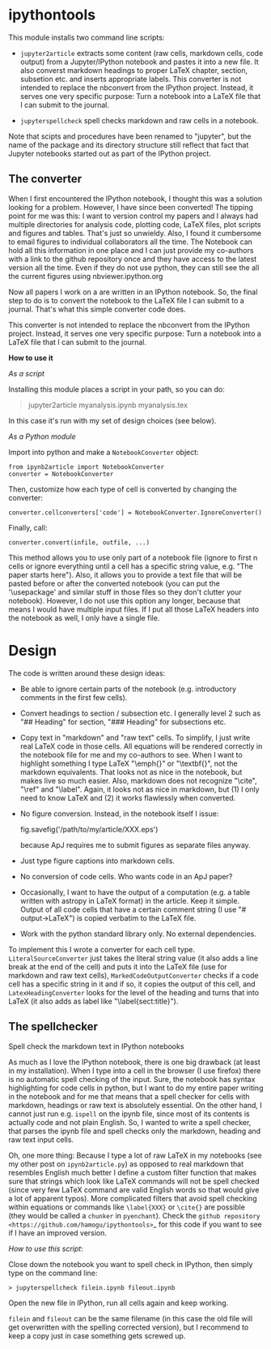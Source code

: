ipythontools
============
This module installs two command line scripts:

- ``jupyter2article`` extracts some content (raw cells, markdown cells, code output) from a
  Jupyter/IPython notebook and pastes it into a new file. It also converst markdown headings
  to proper LaTeX chapter, section, subsetion etc. and inserts appropriate labels.
  This converter is not intended to replace the nbconvert from the IPython
  project. Instead, it serves one very specific purpose:
  Turn a notebook into a LaTeX file that I can submit to the journal.

- ``jupyterspellcheck`` spell checks markdown and raw cells in a notebook.

Note that scipts and procedures have been renamed to "jupyter", but the name of the package
and its directory structure still reflect that fact that Jupyter notebooks started out as part of the IPython project.


The converter
-------------
When I first encountered the IPython notebook, I thought this was a solution
looking for a problem. However, I have since been converted!
The tipping point for me was this: I want to version control my papers and
I always had multiple directories for analysis code, plotting code, LaTeX files,
plot scripts and figures and tables. That's just so unwieldy.
Also, I found it cumbersome to email figures to individual collaborators all
the time.
The Notebook can hold all this information in one place and I can just provide
my co-authors with a link to the github repository once and they have access
to the latest version all the time. Even if they do not use python, they can
still see the all the current figures using nbviewer.ipython.org

Now all papers I work on a are written in an IPython notebook. So, the final
step to do is to convert the notebook to the LaTeX file I can submit to a
journal. That's what this simple converter code does.

This converter is not intended to replace the nbconvert from the IPython
project. Instead, it serves one very specific purpose:
Turn a notebook into a LaTeX file that I can submit to the journal.

**How to use it**

*As a script*

Installing this module places a script in your path, so you can do:

  > jupyter2article myanalysis.ipynb myanalysis.tex

In this case it's run with my set of design choices (see below).

*As a Python module*

Import into python and make a ``NotebookConverter`` object:

    from ipynb2article import NotebookConverter
    converter = NotebookConverter

Then, customize how each type of cell is converted by changing the converter:

    converter.cellconverters['code'] = NotebookConverter.IgnoreConverter()

Finally, call:

    converter.convert(infile, outfile, ...)

This method allows you to use only part of a notebook file (ignore to first n
cells or ignore everything until a cell has a specific string value, e.g.
"The paper starts here"). Also, it allows you to provide a text file that will be
pasted before or after the converted notebook (you can put the '\usepackage' and
similar stuff in those files so they don't clutter your notebook).
However, I do not use this option any longer, because that means I would have
multiple input files. If I put all those LaTeX headers into the notebook as
well, I only have a single file.

Design
======

The code is written around these design ideas:

- Be able to ignore certain parts of the notebook (e.g. introductory comments
  in the first few cells).
- Convert headings to section / subsection etc.
  I generally level 2 such as "## Heading" for section, "### Heading" for subsections etc.
- Copy text in "markdown" and "raw text" cells. To simplify, I just write
  real LaTeX code in those cells. All equations will be rendered correctly
  in the notebook file for me and my co-authors to see.
  When I want to highlight something I type LaTeX "\emph{}" or "\textbf{}",
  not the markdown equivalents. That looks not as nice in the notebook, but
  makes live so much easier.
  Also, markdown does not recognize "\cite", "\ref" and "\label". Again, it
  looks not as nice in markdown, but
  (1) I only need to know LaTeX and (2) it works flawlessly when converted.
- No figure conversion. Instead, in the notebook itself I issue:

    fig.savefig('/path/to/my/article/XXX.eps')

  because ApJ requires me to submit figures as separate files anyway.
- Just type figure captions into markdown cells.
- No conversion of code cells. Who wants code in an ApJ paper?
- Occasionally, I want to have the output of a computation (e.g. a table
  written with astropy in LaTeX format) in the article. Keep it simple.
  Output of all code cells that have a certain comment string (I use
  "# output->LaTeX") is copied verbatim to the LaTeX file.
- Work with the python standard library only. No external dependencies.


To implement this I wrote a converter for each cell type.
``LiteralSourceConverter`` just takes the literal string value (it also adds
a line break at the end of the  cell) and puts it into the LaTeX file
(use for markdown and raw text cells),
``MarkedCodeOutputConverter`` checks if a code cell has a specific string in
it and if so, it copies the output of this cell, and ``LatexHeadingConverter``
looks for the level of the heading and turns that into LaTeX (it also adds
as label like "\label{sect:title}").


The spellchecker
----------------
Spell check the markdown text in IPython notebooks

As much as I love the IPython notebook, there is one big drawback (at least in
my installation). When I type into a cell in the browser (I use firefox) there
is no automatic spell checking of the input. Sure, the notebook has syntax
highlighting for code cells in python, but I want to do my entire paper
writing in the notebook and for me that means that a spell checker for cells
with markdown, headings or raw text is absolutely essential.
On the other hand, I cannot just run e.g. ``ispell`` on the ipynb file, since
most of its contents is actually code and not plain English.
So, I wanted to write a spell checker, that parses the ipynb file and spell checks
only the markdown, heading and raw text input cells.

Oh, one more thing: Because I type a lot of raw LaTeX in my notebooks (see my
other post on ``ipynb2article.py``) as opposed to real markdown that resembles
English much better I define a custom filter function that
makes sure that strings which look like LaTeX commands will not be spell checked
(since very few LaTeX command are valid English words so that would give a lot of
apparent typos).
More complicated filters that avoid spell checking within equations or
commands like ``\label{XXX}`` or ``\cite{}`` are possible (they would be called
a ``chunker`` in ``pyenchant``). Check the `github repository <https://github.com/hamogu/ipythontools>`_
for this code if you want to see if I have an improved version.


*How to use this script*:

Close down the notebook you want to spell check in IPython, then simply type on
the command line:

    > jupyterspellcheck filein.ipynb fileout.ipynb

Open the new file in IPython, run all cells again and keep working.

`filein` and `fileout` can be the same filename (in this case the old file will get
overwritten with the spelling corrected version), but I recommend to keep a copy
just in case something gets screwed up.
